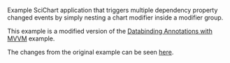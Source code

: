 Example SciChart application that triggers multiple dependency property changed
events by simply nesting a chart modifier inside a modifier group.

This example is a modified version of the [Databinding Annotations with
MVVM](http://www.scichart.com/databinding-annotations-with-mvvm/) example.

The changes from the original example can be seen
[here](https://github.com/thorncp/scichart-mvvm-annotation-example/compare/ae7aade...cdff531).
